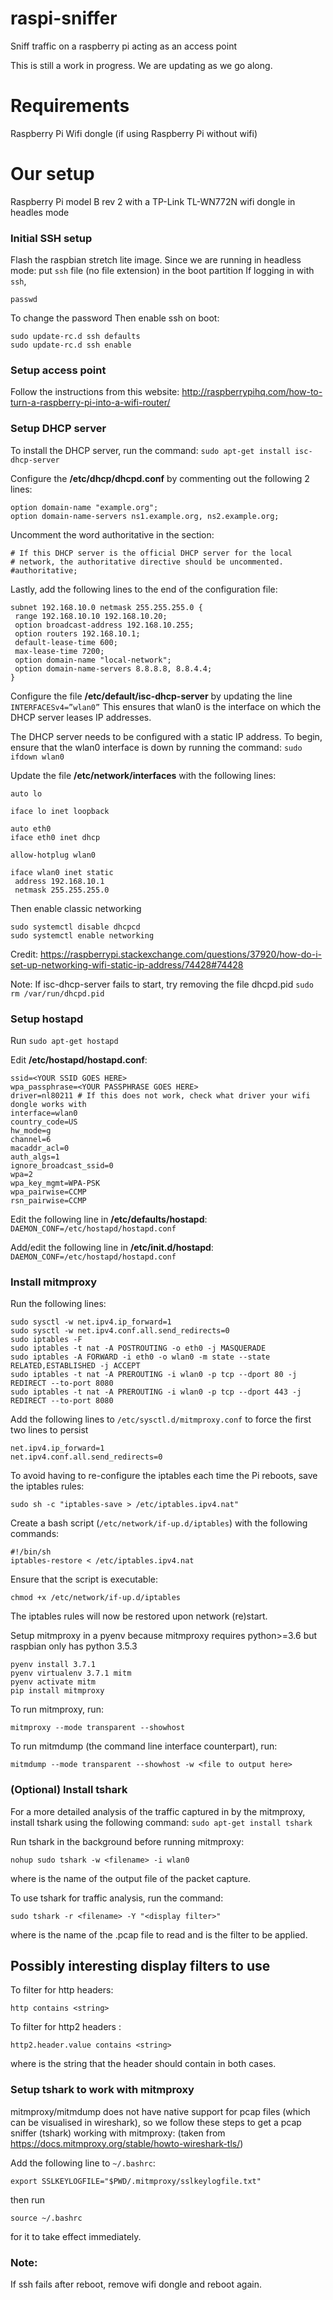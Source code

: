 # raspi-sniffer
Sniff traffic on a raspberry pi acting as an access point

This is still a work in progress. We are updating as we go along.

# Requirements
Raspberry Pi
Wifi dongle (if using Raspberry Pi without wifi)

# Our setup
Raspberry Pi model B rev 2 with a TP-Link TL-WN772N wifi dongle in headles mode

### Initial SSH setup
Flash the raspbian stretch lite image.
Since we are running in headless mode: put `ssh` file (no file extension) in the boot partition
If logging in with `ssh`,
```
passwd
```
To change the password
Then enable ssh on boot:
```
sudo update-rc.d ssh defaults
sudo update-rc.d ssh enable
```

### Setup access point
Follow the instructions from this website:
http://raspberrypihq.com/how-to-turn-a-raspberry-pi-into-a-wifi-router/

### Setup DHCP server

To install the DHCP server, run the command:
```sudo apt-get install isc-dhcp-server```

Configure the **/etc/dhcp/dhcpd.conf** by commenting out the following 2 lines:
```
option domain-name "example.org";
option domain-name-servers ns1.example.org, ns2.example.org;
```
Uncomment the word authoritative in the section:
```
# If this DHCP server is the official DHCP server for the local
# network, the authoritative directive should be uncommented.
#authoritative;
```
Lastly, add the following lines to the end of the configuration file:
```
subnet 192.168.10.0 netmask 255.255.255.0 {
 range 192.168.10.10 192.168.10.20;
 option broadcast-address 192.168.10.255;
 option routers 192.168.10.1;
 default-lease-time 600;
 max-lease-time 7200;
 option domain-name "local-network";
 option domain-name-servers 8.8.8.8, 8.8.4.4;
}
```

Configure the file **/etc/default/isc-dhcp-server** by updating the line  
```INTERFACESv4=”wlan0”```
This ensures that wlan0 is the interface on which the DHCP server leases IP addresses. 

The DHCP server needs to be configured with a static IP address. To begin, ensure that the wlan0 interface is down by running the command: 
```sudo ifdown wlan0```

Update the file **/etc/network/interfaces** with the following lines: 
```
auto lo

iface lo inet loopback

auto eth0
iface eth0 inet dhcp

allow-hotplug wlan0

iface wlan0 inet static
 address 192.168.10.1
 netmask 255.255.255.0
 ```

Then enable classic networking
```
sudo systemctl disable dhcpcd
sudo systemctl enable networking
```
Credit: https://raspberrypi.stackexchange.com/questions/37920/how-do-i-set-up-networking-wifi-static-ip-address/74428#74428 

Note: If isc-dhcp-server fails to start, try removing the file dhcpd.pid
```sudo rm /var/run/dhcpd.pid```

### Setup hostapd
Run `sudo apt-get hostapd`

Edit **/etc/hostapd/hostapd.conf**:
```
ssid=<YOUR SSID GOES HERE>
wpa_passphrase=<YOUR PASSPHRASE GOES HERE>
driver=nl80211 # If this does not work, check what driver your wifi dongle works with
interface=wlan0
country_code=US
hw_mode=g
channel=6
macaddr_acl=0
auth_algs=1
ignore_broadcast_ssid=0
wpa=2
wpa_key_mgmt=WPA-PSK
wpa_pairwise=CCMP
rsn_pairwise=CCMP
```

Edit the following line in **/etc/defaults/hostapd**:
```DAEMON_CONF=/etc/hostapd/hostapd.conf```

Add/edit the following line in **/etc/init.d/hostapd**:
```DAEMON_CONF=/etc/hostapd/hostapd.conf```

### Install mitmproxy

Run the following lines:
```
sudo sysctl -w net.ipv4.ip_forward=1
sudo sysctl -w net.ipv4.conf.all.send_redirects=0
sudo iptables -F
sudo iptables -t nat -A POSTROUTING -o eth0 -j MASQUERADE
sudo iptables -A FORWARD -i eth0 -o wlan0 -m state --state RELATED,ESTABLISHED -j ACCEPT
sudo iptables -t nat -A PREROUTING -i wlan0 -p tcp --dport 80 -j REDIRECT --to-port 8080
sudo iptables -t nat -A PREROUTING -i wlan0 -p tcp --dport 443 -j REDIRECT --to-port 8080
```

Add the following lines to `/etc/sysctl.d/mitmproxy.conf` to force the first two lines to persist
```
net.ipv4.ip_forward=1
net.ipv4.conf.all.send_redirects=0
```

To avoid having to re-configure the iptables each time the Pi reboots, save the iptables rules:
```
sudo sh -c "iptables-save > /etc/iptables.ipv4.nat"
```

Create a bash script (`/etc/network/if-up.d/iptables`) with the following commands:
```
#!/bin/sh
iptables-restore < /etc/iptables.ipv4.nat
```
Ensure that the script is executable:
```
chmod +x /etc/network/if-up.d/iptables
```
The iptables rules will now be restored upon network (re)start. 

Setup mitmproxy in a pyenv because mitmproxy requires python>=3.6 but raspbian only has python 3.5.3
```
pyenv install 3.7.1
pyenv virtualenv 3.7.1 mitm
pyenv activate mitm
pip install mitmproxy
```

To run mitmproxy, run:
```
mitmproxy --mode transparent --showhost
```

To run mitmdump (the command line interface counterpart), run:
```
mitmdump --mode transparent --showhost -w <file to output here>
```

### (Optional) Install tshark

For a more detailed analysis of the traffic captured in by the mitmproxy, install tshark using the following command: 
```sudo apt-get install tshark```

Run tshark in the background before running mitmproxy:
```
nohup sudo tshark -w <filename> -i wlan0
```
where <filename> is the name of the output file of the packet capture.

To use tshark for traffic analysis, run the command:
```
sudo tshark -r <filename> -Y "<display filter>"
```
where <filename> is the name of the .pcap file to read and <display filter> is the filter to be applied. 

## Possibly interesting display filters to use
To filter for http headers:
```
http contains <string>
```

To filter for http2 headers :
```
http2.header.value contains <string>
```

where <string> is the string that the header should contain in both cases.


### Setup tshark to work with mitmproxy
mitmproxy/mitmdump does not have native support for pcap files (which can be visualised in wireshark), so we follow these steps to get a pcap sniffer (tshark) working with mitmproxy: (taken from https://docs.mitmproxy.org/stable/howto-wireshark-tls/)

Add the following line to `~/.bashrc`:
```
export SSLKEYLOGFILE="$PWD/.mitmproxy/sslkeylogfile.txt"
```
then run
```
source ~/.bashrc
```
for it to take effect immediately.
### Note: 
If ssh fails after reboot, remove wifi dongle and reboot again. 
